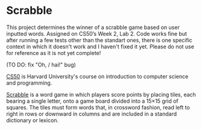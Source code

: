 # Scrabble
This project determines the winner of a scrabble game based on user inputted words. Assigned on CS50’s Week 2, Lab 2. Code works fine but after running a few tests other than the standart ones, there is one specific context in which it doesn't work and I haven't fixed it yet. Please do not use for reference as it is not yet complete!

(TO DO: fix "Oh, / hai!" bug)


[CS50]( https://pll.harvard.edu/course/cs50-introduction-computer-science?delta=0) is Harvard University's course on introduction to computer science and programming.

[Scrabble]( https://en.wikipedia.org/wiki/Scrabble) is a word game in which players score points by placing tiles, each bearing a single letter, onto a game board divided into a 15×15 grid of squares. The tiles must form words that, in crossword fashion, read left to right in rows or downward in columns and are included in a standard dictionary or lexicon.

